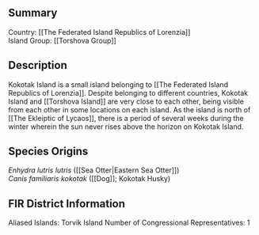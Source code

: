 ## Summary

Country: [[The Federated Island Republics of Lorenzia]]  
Island Group: [[Torshova Group]]  
## Description

Kokotak Island is a small island belonging to [[The Federated Island Republics of Lorenzia]]. Despite belonging to different countries, Kokotak Island and [[Torshova Island]] are very close to each other, being visible from each other in some locations on each island. As the island is north of [[The Ekleiptic of Lycaos]], there is a period of several weeks during the winter wherein the sun never rises above the horizon on Kokotak Island.
## Species Origins

_Enhydra lutris lutris_ ([[Sea Otter|Eastern Sea Otter]])  
_Canis familiaris kokotak_ ([[Dog]]; Kokotak Husky)  
## FIR District Information

Aliased Islands: Torvik Island
Number of Congressional Representatives: 1
